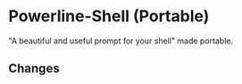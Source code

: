 # Powerline-Shell (Portable)

"A beautiful and useful prompt for your shell" made portable.



## Changes
